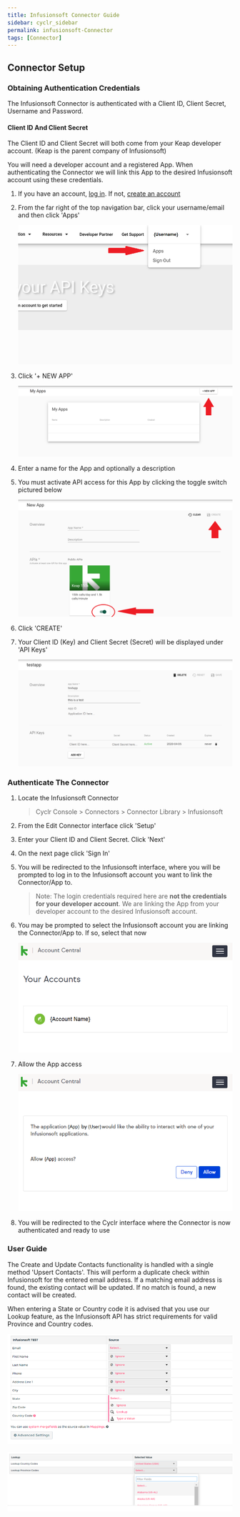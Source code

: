 ```yaml
---
title: Infusionsoft Connector Guide
sidebar: cyclr_sidebar
permalink: infusionsoft-Connector
tags: [Connector]
---
```


## Connector Setup

### Obtaining Authentication Credentials

The Infusionsoft Connector is authenticated with a Client ID, Client Secret, Username and Password.

#### Client ID And Client Secret

The Client ID and Client Secret will both come from your Keap developer account. (Keap is the parent company of Infusionsoft)

You will need a developer account and a registered App. When authenticating the Connector we will link this App to the desired Infusionsoft account using these credentials.

1. If you have an account, [log in](https://keys.developer.keap.com/accounts/login). If not, [create an account](https://keys.developer.keap.com/accounts/create)

2. From the far right of the top navigation bar, click your username/email and then click 'Apps'

   ![keap portal](./images/infusionsoft_1.png)

3. Click '+ NEW APP'

   ![keap portal](./images/infusionsoft_2.png)

4. Enter a name for the App and optionally a description

5. You must activate API access for this App by clicking the toggle switch pictured below

   ![keap portal](./images/infusionsoft_3.png)

6. Click 'CREATE'

7. Your Client ID (Key) and Client Secret (Secret) will be displayed under 'API Keys'

   ![keap portal](./images/infusionsoft_4.png)

### Authenticate The Connector

1. Locate the Infusionsoft Connector

   > Cyclr Console > Connectors > Connector Library > Infusionsoft

2. From the Edit Connector interface click 'Setup'

3. Enter your Client ID and Client Secret. Click 'Next'

4. On the next page click 'Sign In'

5. You will be redirected to the Infusionsoft interface, where you will be prompted to log in to the Infusionsoft account you want to link the Connector/App to.

   > Note: The login credentials required here are **not the credentials for your developer account**. We are linking the App from your developer account to the desired Infusionsoft account.

6. You may be prompted to select the Infusionsoft account you are linking the Connector/App to. If so, select that now

   ![keap portal](./images/infusionsoft_6.png)

7. Allow the App access

   ![keap portal](./images/infusionsoft_7.png)

8. You will be redirected to the Cyclr interface where the Connector is now authenticated and ready to use

### User Guide

The Create and Update Contacts functionality is handled with a single method 'Upsert Contacts'. This will perform a duplicate check within Infusionsoft for the entered email address. If a matching email address is found, the existing contact will be updated. If no match is found, a new contact will be created.

When entering a State or Country code it is advised that you use our Lookup feature, as the Infusionsoft API has strict requirements for valid Province and Country codes.

![keap portal](./images/infusionsoft_8.png)

![keap portal](./images/infusionsoft_9.png)
